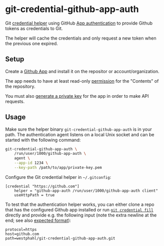 # git-credential-github-app-auth

Git [credential
helper](https://git-scm.com/docs/gitcredentials#_custom_helpers) using GitHub
[App
authentication](https://docs.github.com/en/developers/apps/building-github-apps/authenticating-with-github-apps)
to provide Github tokens as credentials to Git.

The helper will cache the credentials and only request a new token when the
previous one expired.

## Setup

Create a [Github
App](https://docs.github.com/en/apps/creating-github-apps/creating-github-apps/creating-a-github-app)
and install it on the repositor or account/organization.

The app needs to have at least read-only
[permission](https://docs.github.com/en/apps/maintaining-github-apps/editing-a-github-apps-permissions)
for the "Contents" of the repository.

You must also [generate a private
key](https://docs.github.com/en/apps/creating-github-apps/authenticating-with-a-github-app/authenticating-with-github-apps#generating-a-private-key)
for the app in order to make API requests.

## Usage

Make sure the helper binary `git-credential-github-app-auth` is in your path.
The authentication agent listens on a local Unix socket and can be started with
the following command:

```sh
git-credential-github-app-auth \
    /run/user/1000/github-app-auth \
    agent \
    --app-id 1234 \
    --key-path /path/to/app/private-key.pem
```

Configure the Git credential helper in `~/.gitconfig`:

```git
[credential "https://github.com"]
    helper = "github-app-auth /run/user/1000/github-app-auth client"
    useHttpPath = true
```

To test that the authentication helper works, you can either clone a repo that
has the configured Github app installed or run [`git credential
fill`](https://git-scm.com/docs/git-credential) directly and provide e.g. the
following input (note the extra newline at the end; see also [expected
format](https://git-scm.com/docs/git-credential#IOFMT)):

```
protocol=https
host=github.com
path=westphahl/git-credential-github-app-auth.git

```
